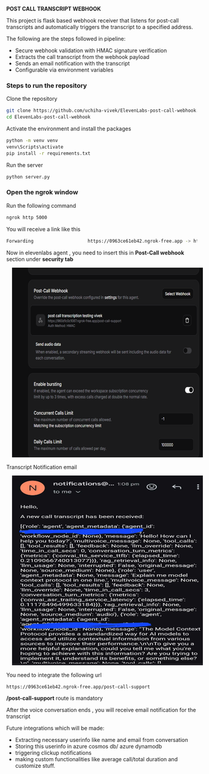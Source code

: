**POST CALL TRANSCRIPT WEBHOOK**

This project is flask based webhook receiver that listens for post-call transcripts and automatically triggers the transcript to a specified address.


The following are the steps followed in pipeline:

- Secure webhook validation with HMAC signature verification
- Extracts the call transcript from the webhook payload
- Sends an email notification with the transcript
- Configurable via environment variables



### Steps to run the repository

Clone the repository

```bash
git clone https://github.com/uchiha-vivek/ElevenLabs-post-call-webhook.git
cd ElevenLabs-post-call-webhook
```

Activate the environment and install the packages

```bash
python -m venv venv
venv\Scripts\activate
pip install -r requirements.txt
```

Run the server

```bash
python server.py
```


### Open the ngrok window

Run the following command

```bash
ngrok http 5000
```

You will receive a link like this

```bash
Forwarding                    https://0963ce61eb42.ngrok-free.app -> http://localhost:5000      
```


Now in elevenlabs agent , you need to insert this in **Post-Call webhook** section under **security tab**


<a href="https://github.com/uchiha-vivek/ElevenLabs-post-call-webhook">
    <img src="./assets/postcall.png" width="550" height='500' alt="ally" style="margin: 0 15px;" />
</a>


Transcript Notification email

<a href="https://github.com/uchiha-vivek/ElevenLabs-post-call-webhook">
    <img src="./assets/Screenshot_20251004_203349_Gmail.jpg" width="550" height='500' alt="ally" style="margin: 0 15px;" />
</a>



You need to integrate the following url

```bash
https://0963ce61eb42.ngrok-free.app/post-call-support
```

**/post-call-support** route is mandatory



After the voice conversation ends , you will receive email notification for the transcript



Future integrations which will be made:

- Extracting necessary userinfo like name and email from conversation
- Storing this userinfo in azure cosmos db/ azure dynamodb
- triggering clickup notifications
- making custom functionalities like average call/total duration and customize stuff.



